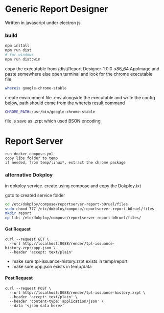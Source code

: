 # Generic Report Designer

Written in javascript under electron js

### build
```bash
npm install
npm run dist
# for windows
npm run dist:win
```
copy the executable from <workspace>/dist/Report Designer-1.0.0-x86_64.AppImage and paste somewhere else 
open terminal and look for the chrome executable file 

```bash
whereis google-chrome-stable
```

create environment file .env alongside the executable and write the config below, path should come from the whereis result command

```bash
CHROME_PATH=/usr/bin/google-chrome-stable
```

file is save as <filename>.zrpt which used BSON encoding


# Report Server

```text
run docker-compose.yml
copy libs folder to temp
if needed, from temp/linux*, extract the chrome package
```
### alternative Dokploy

in dokploy service. create using compose and copy the Dokploy.txt

goto to created service folder
```bash
cd /etc/dokploy/compose/reportserver-report-b0ruel/files
sudo chmod 777 /etc/dokploy/compose/reportserver-report-b0ruel/files
mkdir report
cp libs /etc/dokploy/compose/reportserver-report-b0ruel/files/
```



#### Get Request
```curl
curl --request GET \
  --url http://localhost:8088/render/tpl-issuance-history.zrpt/ppp.json \
  --header 'accept: text/plain'
```
- make sure tpl-issuance-history.zrpt exists in temp/report
- make sure ppp.json exists in temp/data

#### Post Request
```curl
curl --request POST \
  --url http://localhost:8088/render/tpl-issuance-history.zrpt \
  --header 'accept: text/plain' \
  --header 'content-type: application/json' \
  --data '<json data here>'
```


